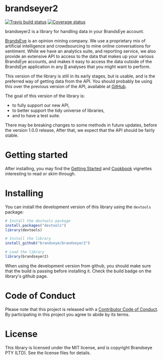 
<!-- README.md is generated from README.Rmd. Please edit that file -->
brandseyer2
===========

[![Travis build status](https://travis-ci.com/brandseye/brandseyer2.svg?branch=master)](https://travis-ci.com/brandseye/brandseyer2) [![Coverage status](https://codecov.io/gh/brandseye/brandseyer2/branch/master/graph/badge.svg)](https://codecov.io/github/brandseye/brandseyer2?branch=master)

brandseyer2 is a library for handling data in your BrandsEye account.

[BrandsEye](http://www.brandseye.com) is an opinion mining company. We use a proprietary mix of artificial intelligence and crowdsourcing to mine online conversations for sentiment. While we have an analytics suite, and reporting service, we also provide an extensive API to access to the data that makes up your various BrandsEye accounts, and makes it easy to access the data outside of the BrandsEye application in any [R](http://www.r-project.org/) analyses that you might want to perform.

This version of the library is still in its early stages, but is usable, and is the preferred way of getting data from the API. You should probably be using this over the previous version of the API, available at [GitHub](https://github.com/brandseye/brandseyer "The original brandseyer library").

The goal of this version of the library is:

-   to fully support our new API,
-   to better support the tidy universe of libraries,
-   and to have a test suite.

There may be breaking changes to some methods in future updates, before the version 1.0.0 release, After that, we expect that the API should be fairly stable.

Getting started
===============

After installing, you may find the [Getting Started](https://brandseye.github.io/brandseyer2/articles/brandseyer2.html) and [Cookbook](https://brandseye.github.io/brandseyer2/articles/cookbook.html) vignettes interesting to read or skim through.

Installing
==========

You can install the development version of this library using the `devtools` package:

``` r
# Install the devtools package
install.packages("devtools")
library(devtools)

# Install the library
install_github("brandseye/brandseyer2")

# Load the library
library(brandseyer2)
```

When using the development version from github, you should make sure that the build is passing before installing it. Check the build badge on the library's github page.

Code of Conduct
===============

Please note that this project is released with a [Contributor Code of Conduct](CODE_OF_CONDUCT.md). By participating in this project you agree to abide by its terms.

License
=======

This library is licensed under the MIT license, and is copyright Brandseye PTY (LTD). See the license files for details.
